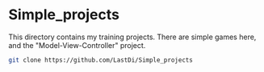# Simple_projects
This directory contains my training projects.
There are simple games here, and the "Model-View-Controller" project.


```bash
git clone https://github.com/LastDi/Simple_projects
```
